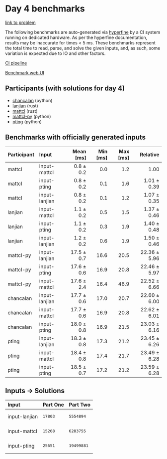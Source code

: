 # Day 4 benchmarks

[link to problem](https://adventofcode.com/2023/day/4)

The following benchmarks are auto-generated via
[hyperfine](https://github.com/sharkdp/hyperfine) by a CI system running on
dedicated hardware. As per the hyperfine documentation, results may be
inaccurate for times < 5 ms. These benchmarks represent the total time to read,
parse, and solve the given inputs, and, as such, some variation is expected due
to IO and other factors.

[CI pipeline](http://ci.papercode.net:8080/teams/main/pipelines/aoc2023)

[Benchmark web UI](https://aoc.ancalagon.black)


## Participants (with solutions for day 4)

- [chancalan](https://github.com/chancalan/aoc2023) (python)
- [lanjian](https://github.com/lanjian/aoc-2023) (rust)
- [mattcl](https://github.com/mattcl/aoc2023) (rust)
- [mattcl-py](https://github.com/mattcl/aoc2023-py) (python)
- [pting](https://github.com/pting/aoc2023) (python)


## Benchmarks with officially generated inputs

| Participant | Input | Mean [ms] | Min [ms] | Max [ms] | Relative |
|:---|:---|---:|---:|---:|---:|
| mattcl | input-mattcl | 0.8 ± 0.2 | 0.0 | 1.2 | 1.00 |
| mattcl | input-pting | 0.8 ± 0.2 | 0.1 | 1.6 | 1.01 ± 0.39 |
| mattcl | input-lanjian | 0.8 ± 0.2 | 0.1 | 1.2 | 1.07 ± 0.35 |
| lanjian | input-mattcl | 1.1 ± 0.2 | 0.5 | 1.5 | 1.37 ± 0.46 |
| lanjian | input-pting | 1.1 ± 0.2 | 0.3 | 1.9 | 1.40 ± 0.48 |
| lanjian | input-lanjian | 1.2 ± 0.2 | 0.6 | 1.9 | 1.50 ± 0.46 |
| mattcl-py | input-lanjian | 17.5 ± 0.7 | 16.6 | 20.5 | 22.36 ± 5.96 |
| mattcl-py | input-pting | 17.6 ± 0.6 | 16.9 | 20.8 | 22.46 ± 5.97 |
| mattcl-py | input-mattcl | 17.6 ± 2.4 | 16.4 | 46.9 | 22.52 ± 6.66 |
| chancalan | input-lanjian | 17.7 ± 0.6 | 17.0 | 20.7 | 22.60 ± 6.00 |
| chancalan | input-mattcl | 17.7 ± 0.6 | 16.9 | 20.8 | 22.62 ± 6.01 |
| chancalan | input-pting | 18.0 ± 0.8 | 16.9 | 21.5 | 23.03 ± 6.16 |
| pting | input-lanjian | 18.3 ± 0.8 | 17.3 | 21.2 | 23.45 ± 6.26 |
| pting | input-mattcl | 18.4 ± 0.8 | 17.4 | 21.7 | 23.49 ± 6.28 |
| pting | input-pting | 18.5 ± 0.7 | 17.2 | 21.2 | 23.59 ± 6.28 |


## Inputs -> Solutions

| Input | Part One | Part Two |
|:---|:---|:---|
|input-lanjian|<pre>17803</pre>|<pre>5554894</pre>|
|input-mattcl|<pre>15268</pre>|<pre>6283755</pre>|
|input-pting|<pre>25651</pre>|<pre>19499881</pre>|